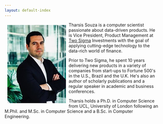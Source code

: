 ```yaml
---
layout: default-index
---
```


<img style="width=305px;height=445px;float:left;padding:9px;"
src="/image/p1.jpeg" alt="profile picture" width="192" height="256">

Tharsis Souza is a computer scientist passionate about data-driven products. He is Vice President, Product Management at [Two Sigma](https://www.twosigma.com/) Investments with the goal of applying cutting-edge technology to the data-rich world of finance.

Prior to Two Sigma, he spent 10 years delivering new products in a variety of companies from start-ups to Fortune 500's in the U.S., Brazil and the U.K. He's also an author of scholarly publications and a regular speaker in academic and business conferences.

Tharsis holds a Ph.D. in Computer Science from UCL, University of London following an M.Phil. and M.Sc. in Computer Science and a B.Sc. in Computer Engineering.
